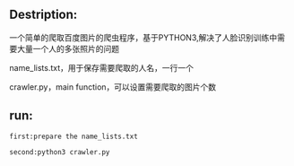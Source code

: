 Destription:
-----------

一个简单的爬取百度图片的爬虫程序，基于PYTHON3,解决了人脸识别训练中需要大量一个人的多张照片的问题

name_lists.txt，用于保存需要爬取的人名，一行一个

crawler.py，main function，可以设置需要爬取的图片个数


run:
----------

    first:prepare the name_lists.txt
    
    second:python3 crawler.py
